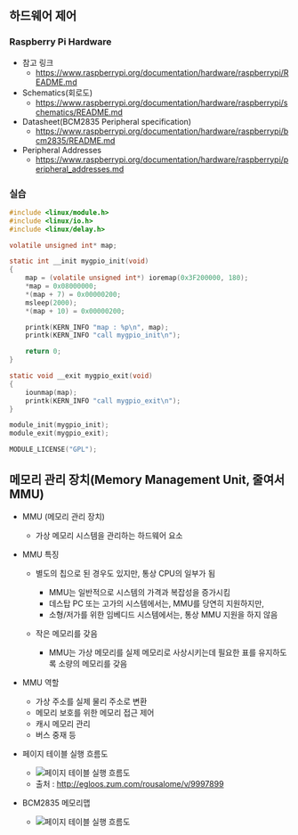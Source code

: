 ## 하드웨어 제어
### Raspberry Pi Hardware
* 참고 링크
  - https://www.raspberrypi.org/documentation/hardware/raspberrypi/README.md
* Schematics(회로도)
  - https://www.raspberrypi.org/documentation/hardware/raspberrypi/schematics/README.md
* Datasheet(BCM2835 Peripheral specification)
  - https://www.raspberrypi.org/documentation/hardware/raspberrypi/bcm2835/README.md
* Peripheral Addresses
  - https://www.raspberrypi.org/documentation/hardware/raspberrypi/peripheral_addresses.md

### 실습
```c
#include <linux/module.h>
#include <linux/io.h>
#include <linux/delay.h>

volatile unsigned int* map;

static int __init mygpio_init(void)
{
    map = (volatile unsigned int*) ioremap(0x3F200000, 180);
    *map = 0x08000000;
    *(map + 7) = 0x00000200;
    msleep(2000);
    *(map + 10) = 0x00000200;

    printk(KERN_INFO "map : %p\n", map);
    printk(KERN_INFO "call mygpio_init\n");

    return 0;
}

static void __exit mygpio_exit(void)
{
    iounmap(map);
    printk(KERN_INFO "call mygpio_exit\n");
}

module_init(mygpio_init);
module_exit(mygpio_exit);

MODULE_LICENSE("GPL");
```

## 메모리 관리 장치(Memory Management Unit, 줄여서 MMU)
* MMU (메모리 관리 장치)
  - 가상 메모리 시스템을 관리하는 하드웨어 요소

* MMU 특징
  - 별도의 칩으로 된 경우도 있지만, 통상 CPU의 일부가 됨
    - MMU는 일반적으로 시스템의 가격과 복잡성을 증가시킴
    - 데스탑 PC 또는 고가의 시스템에서는, MMU를 당연히 지원하지만,  
    - 소형/저가를 위한 임베디드 시스템에서는, 통상 MMU 지원을 하지 않음

  - 작은 메모리를 갖음
    - MMU는 가상 메모리를 실제 메모리로 사상시키는데 필요한 표를 유지하도록 소량의 메모리를 갖음

* MMU 역할
  - 가상 주소를 실제 물리 주소로 변환
  - 메모리 보호를 위한 메모리 접근 제어
  - 캐시 메모리 관리
  - 버스 중재 등

* 페이지 테이블 실행 흐름도
  - ![페이지 테이블 실행 흐름도](http://thumbnail.egloos.net/600x0/http://pds20.egloos.com/pds/201906/01/38/c0246238_5cf24301799d3.png)
  - 출처 : http://egloos.zum.com/rousalome/v/9997899
* BCM2835 메모리맵
  - ![페이지 테이블 실행 흐름도](https://github.com/luibelstudy/hkit_2019_embedded/blob/master/191230/bcm2835_map.PNG?raw=true)
  
